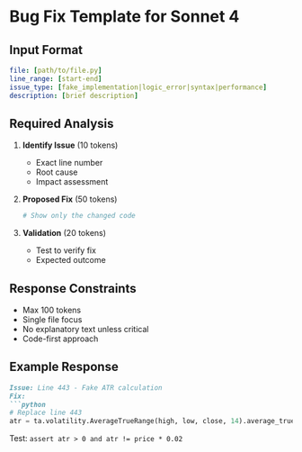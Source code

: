 # Bug Fix Template for Sonnet 4

## Input Format
```yaml
file: [path/to/file.py]
line_range: [start-end]
issue_type: [fake_implementation|logic_error|syntax|performance]
description: [brief description]
```

## Required Analysis
1. **Identify Issue** (10 tokens)
   - Exact line number
   - Root cause
   - Impact assessment

2. **Proposed Fix** (50 tokens)
   ```python
   # Show only the changed code
   ```

3. **Validation** (20 tokens)
   - Test to verify fix
   - Expected outcome

## Response Constraints
- Max 100 tokens
- Single file focus
- No explanatory text unless critical
- Code-first approach

## Example Response
```markdown
Issue: Line 443 - Fake ATR calculation
Fix:
```python
# Replace line 443
atr = ta.volatility.AverageTrueRange(high, low, close, 14).average_true_range().iloc[-1]
```
Test: `assert atr > 0 and atr != price * 0.02`
```
